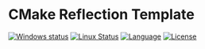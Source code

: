# CMake Reflection Template

[![Windows status](https://ci.appveyor.com/api/projects/status/7c8x2w4g3vtv5fc5/branch/master?svg=true)](https://ci.appveyor.com/project/onqtam/cmake-reflection-template/branch/master)
[![Linux Status](https://travis-ci.org/onqtam/cmake-reflection-template.svg?branch=master)](https://travis-ci.org/onqtam/cmake-reflection-template)
[![Language](https://img.shields.io/badge/language-C++-blue.svg)](https://isocpp.org/)
[![License](http://img.shields.io/badge/license-UNLICENSE-blue.svg)](http://unlicense.org/)
